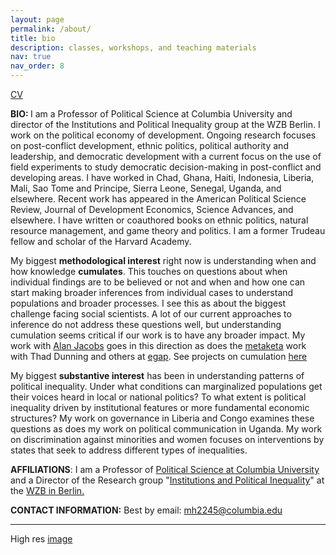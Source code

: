 ```yaml
---
layout: page
permalink: /about/
title: bio
description: classes, workshops, and teaching materials
nav: true
nav_order: 8
---
```


<a href="{{'assets/pdf/CV.pdf' | relative_url}}" target="_blank" rel="noopener noreferrer"> <i class="fas fa-file-pdf"></i> CV</a> 

<strong>BIO: </strong>I am a Professor of Political Science at Columbia University and director of the Institutions and Political Inequality group at the WZB Berlin. I work on the political economy of development. Ongoing research focuses on post-conflict development, ethnic politics, political authority and leadership, and democratic development with a current focus on the use of field experiments to study democratic decision-making in post-conflict and developing areas. I have worked in Chad, Ghana, Haiti, Indonesia, Liberia, Mali, Sao Tome and Principe, Sierra Leone, Senegal, Uganda, and elsewhere. Recent work has appeared in the American Political Science Review, Journal of Development Economics, Science Advances, and elsewhere. I have written or coauthored books on ethnic politics, natural resource management, and game theory and politics. I am a former Trudeau fellow and scholar of the Harvard Academy.

My biggest <strong>methodological interest</strong> right now is understanding when and how knowledge <strong>cumulates</strong>. This touches on questions about when individual findings are to be believed or not and when and how one can start making broader inferences from individual cases to understand populations and broader processes. I see this as about the biggest challenge facing social scientists. A lot of our current approaches to inference do not address these questions well, but understanding cumulation seems critical if our work is to have any broader impact. My work with <a href="https://macartan.github.io/integrated_inferences/">Alan Jacobs</a> goes in this direction as does the <a href="http://egap.org/research/metaketa/">metaketa</a> work with Thad Dunning and others at <a href="http://www.egap.org/">egap</a>. See projects on cumulation <a href="http://macartan.nyc/writing/aggregation-lab/">here</a>

My biggest <strong>substantive interest</strong> has been in understanding patterns of political inequality. Under what conditions can marginalized populations get their voices heard in local or national politics? To what extent is political inequality driven by institutional features or more fundamental economic structures? My work on governance in Liberia and Congo examines these questions as does my work on political communication in Uganda. My work on discrimination against minorities and women focuses on interventions by states that seek to address different types of inequalities.

<strong>AFFILIATIONS</strong>: I am a Professor of <a href="http://polisci.columbia.edu/">Political Science at Columbia University</a> and a Director of the Research group "<a href="https://www.wzb.eu/en/research/political-economy-of-development/institutions-and-political-inequality">Institutions and Political Inequality</a>" at the <a href="https:/www.wzb.eu/en">WZB in Berlin.</a>

<strong>CONTACT INFORMATION:</strong> Best by email: [mh2245@columbia.edu](mailto:mh2245@columbia.edu)

____

<a href="https://macartan.github.io/assets/img/201709_Macartan-Humphreys.jpg" target="_blank" rel="noopener noreferrer"> <i class="fas fa-image"></i> </a> 
High res <a href="https://macartan.github.io/assets/img/201709_Macartan-Humphreys.jpg" target="_blank" rel="noopener noreferrer"> image</a> 

